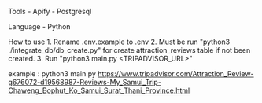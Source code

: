 Tools
	- Apify
 	- Postgresql

Language
	- Python

How to use
	1. Rename .env.example to .env
 	2. Must be run "python3 ./integrate_db/db_create.py" for create attraction_reviews table if not been created.
	3. Run "python3 main.py <TRIPADVISOR_URL>"

 example : python3 main.py https://www.tripadvisor.com/Attraction_Review-g676072-d19568987-Reviews-My_Samui_Trip-Chaweng_Bophut_Ko_Samui_Surat_Thani_Province.html
